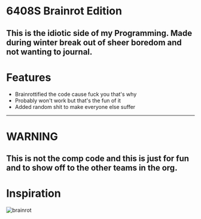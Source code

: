 # 6408S Brainrot Edition
This is the idiotic side of my Programming. Made during winter break out of sheer boredom and not wanting to journal.
---
# Features
- Brainrottified the code cause fuck you that's why
- Probably won't work but that's the fun of it
- Added random shit to make everyone else suffer
---
# WARNING
This is not the comp code and this is just for fun and to show off to the other teams in the org.
---
# Inspiration
![brainrot](https://preview.redd.it/new-brainrot-programming-language-just-dropped-v0-ruivwevrmd4e1.png?width=1080&crop=smart&auto=webp&s=45ba7d15db0f656a7c1591d8caca0c65c336be24)

